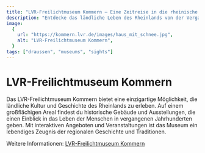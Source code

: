```yaml
---
title: "LVR-Freilichtmuseum Kommern – Eine Zeitreise in die rheinische Geschichte"
description: "Entdecke das ländliche Leben des Rheinlands von der Vergangenheit bis zur Moderne im LVR-Freilichtmuseum Kommern."
image:
  {
    url: "https://kommern.lvr.de/images/haus_mit_schnee.jpg",
    alt: "LVR-Freilichtmuseum Kommern",
  }
tags: ["draussen", "museums", "sights"]
---
```


# LVR-Freilichtmuseum Kommern

Das LVR-Freilichtmuseum Kommern bietet eine einzigartige Möglichkeit, die ländliche Kultur und Geschichte des Rheinlands zu erleben. Auf einem großflächigen Areal findest du historische Gebäude und Ausstellungen, die einen Einblick in das Leben der Menschen in vergangenen Jahrhunderten geben. Mit interaktiven Angeboten und Veranstaltungen ist das Museum ein lebendiges Zeugnis der regionalen Geschichte und Traditionen.

Weitere Informationen: [LVR-Freilichtmuseum Kommern](https://kommern.lvr.de/de/index.html)
